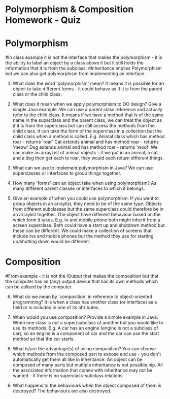 # Polymorphism & Composition Homework - Quiz

# Polymorphism

#In class example it is not the interface that makes the polymorphism - it is the ability to label an object by a class above it but it still holds the information that it is from the subclass.
#Inheritance implies Polymorphism but we can also get polymorphism from implementing an interface.

1. What does the word 'polymorphism' mean?
It means it is possible for an object to take different forms - it could behave as if it is from the parent class or the child class.

2. What does it mean when we apply polymorphism to OO design? Give a simple Java example.
We can use a parent class reference and actually refer to the child class.
It means if we have a method that is of the same name in the superclass and the parent class, we can treat the object as if it is from the superclass but can still access the methods from the child class. It can take the form of the superclass in a collection but the child class when a method is called.
E.g. Animal class which has method roar - returns 'roar'
    Cat extends animal and has method roar - returns 'meow'
    Dog extends animal and has method roar - returns 'woof'
We can make an arrayList of animal objects - if we put in an animal, a cat and a dog then get each to roar, they would each return different things.


3. What can we use to implement polymorphism in Java?
We can use superclasses or interfaces to group things together.

4. How many 'forms' can an object take when using polymorphism?
As many different parent classes or interfaces to which it belongs.

5. Give an example of when you could use polymorphism.
If you want to group objects in an arraylist, they need to be of the same type. Objects from different subclasses but the same superclass could therefore be in an arraylist together. The object have different behaviour based on the which form it takes.
E.g. tv and mobile phone both might inherit from a screen superclass. Both could have a start up and shutdown method but these can be different. We could make a collection of screens that include tvs and mobile phones but the method they use for starting up/shutting down would be different.


# Composition

#From example - it is not the IOutput that makes the composition but that the computer has an (any) output device that has its own methods which can be utilised by the computer.

6. What do we mean by 'composition' in reference to object-oriented programming?
It is when a class has another class (or interface) as a field or is included in one of its attributes.

7. When would you use composition? Provide a simple example in Java.
When one class is not a super/subclass of another but you would like to use its methods.
E.g. A car has an engine (engine is not a subclass of car), so an engine is a component of car and the car can use the start method so that the car starts.

8. What is/are the advantage(s) of using composition?
You can choose which methods from the composed part to expose and use - you don't automatically get them all like in inheritance.
An object can be composed of many parts but multiple inheritance is not possible.hip.
All the associated information that comes with inheritance may not be wanted - if there is no superclass-subclass relations

9. What happens to the behaviours when the object composed of them is destroyed?
The behaviours are also destroyed.
